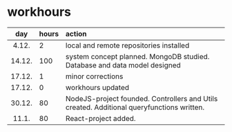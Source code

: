 # workhours

| day | hours | action  |
| :----:|:-----| :-----|
| 4.12. | 2    | local and remote repositories installed |
| 14.12. | 100   | system concept planned. MongoDB studied. Database and data model designed |
| 17.12. | 1 | minor corrections |
| 17.12. | 0 | workhours updated |
| 30.12. | 80 |NodeJS-project founded. Controllers and Utils created. Additional queryfunctions written.|
| 11.1. | 80 |React-project added.|
